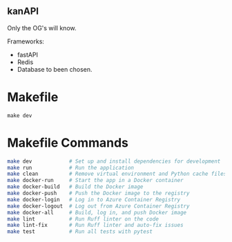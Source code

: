 ## kanAPI

Only the OG's will know.

Frameworks:

- fastAPI
- Redis
- Database to been chosen.

# Makefile

```
make dev
```

# Makefile Commands

```bash
make dev            # Set up and install dependencies for development
make run            # Run the application
make clean          # Remove virtual environment and Python cache files
make docker-run     # Start the app in a Docker container
make docker-build   # Build the Docker image
make docker-push    # Push the Docker image to the registry
make docker-login   # Log in to Azure Container Registry
make docker-logout  # Log out from Azure Container Registry
make docker-all     # Build, log in, and push Docker image
make lint           # Run Ruff linter on the code
make lint-fix       # Run Ruff linter and auto-fix issues
make test           # Run all tests with pytest
```
